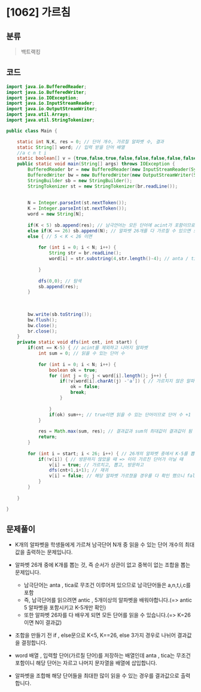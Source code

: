 # [1062] 가르침

## 분류
> 백트랙킹

## 코드
```java
import java.io.BufferedReader;
import java.io.BufferedWriter;
import java.io.IOException;
import java.io.InputStreamReader;
import java.io.OutputStreamWriter;
import java.util.Arrays;
import java.util.StringTokenizer;

public class Main {

	static int N,K, res = 0; // 단어 개수, 가르칠 알파벳 수, 결과
	static String[] word; // 입력 받을 단어 배열
	//a c n t i
	static boolean[] v = {true,false,true,false,false,false,false,false,true,false,false,false,false,true,false,false,false,false,false,true,false,false,false,false,false,false}; // 방문체크배열 , acint은 무조건 포함이므로 true
	public static void main(String[] args) throws IOException {
		BufferedReader br = new BufferedReader(new InputStreamReader(System.in));
		BufferedWriter bw = new BufferedWriter(new OutputStreamWriter(System.out));
		StringBuilder sb = new StringBuilder();
		StringTokenizer st = new StringTokenizer(br.readLine());
		
		
		N = Integer.parseInt(st.nextToken());
		K = Integer.parseInt(st.nextToken());
		word = new String[N];
		
		if(K < 5) sb.append(res); // 남극언어는 모든 단어에 acint가 포함이므로 5글자 이상을 가르쳐야지만 단어를 읽을 수 있으므로 k가 5미만이면 0을 출력
		else if(K == 26) sb.append(N); // 알파벳 26개를 다 가르칠 수 있으면 모든 단어를 읽을 수 있으니 N
		else { // 5 < K < 26 이면
			
			for (int i = 0; i < N; i++) {
				String str = br.readLine();
				word[i] = str.substring(4,str.length()-4); // anta / tica는 모든 단어에 포함이므로 사이에 있는 단어만 확인 하기위해 잘라서 배열에 넣는다
				
			}
			
			dfs(0,0); // 탐색
			sb.append(res);
		}
			
		
		
		bw.write(sb.toString());
		bw.flush();
		bw.close();
		br.close();
	}
	private static void dfs(int cnt, int start) {
		if(cnt == K-5) { // acint를 제외하고 나머지 알파벳
			int sum = 0; // 읽을 수 있는 단어 수
			
			for (int i = 0; i < N; i++) {
				boolean ok = true;
				for (int j = 0; j < word[i].length(); j++) {
					if(!v[word[i].charAt(j) -'a']) { // 가르치지 않은 알파벳이 있는 경우 해당 단어를 읽을 수 없으므로
						ok = false;
						break;
					}
					
				}
				if(ok) sum++; // true이면 읽을 수 있는 단어이므로 단어 수 +1
			}
			
			res = Math.max(sum, res); // 결과값과 sum의 최대값이 결과값이 됨
			return;
		}
		
		for (int i = start; i < 26; i++) { // 26개의 알파벳 중에서 K-5를 뽑아야 하므로 반복문 start부터 시작해서 재귀를 탈때마다 cnt,i +1씩해줌
			if(!v[i]) { // 방문하지 않았을 때 => 이미 가르친 단어가 아닐 때
				v[i] = true; // 가르치고, 뽑고, 방문하고
				dfs(cnt+1,i+1); // 재귀
				v[i] = false; // 해당 알파벳 가르쳤을 경우를 다 확인 했으니 false로 변경
			}
		}
		
	}

}

```

## 문제풀이

- K개의 알파벳을 학생들에게 가르쳐 남극단어 N개 중 읽을 수 있는 단어 개수의 최대값을 출력하는 문제입니다.
- 알파벳 26개 중에 K개를 뽑는 것, 즉 순서가 상관이 없고 중복이 없는 조합을 뽑는 문제입니다.
  - 남극단어는 anta , tica로 무조건 이루어져 있으므로 남극단어들은 a,n,t,i,c를 포함
  - 즉, 남극단어를 읽으려면 antic , 5개이상의 알파벳을 배워야합니다.(=> antic 5 알파벳을 포함시키고 K-5개만 확인)
  - 또한 알파벳 26자를 다 배우게 되면 모든 단어를 읽을 수 있습니다.(=> K=26이면 N이 결과값)

- 조합을 만들기 전 if , else문으로 K<5, K==26, else 3가지 경우로 나뉘어 결과값을 결정합니다.
- word 배열 , 입력할 단어(가르칠 단어)를 저장하는 배열인데 anta , tica는 무조건 포함이니 해당 단어는 자르고 나머지 문자열을 배열에 삽입합니다.
- 알파벳을 조합해 해당 단어들을 최대한 많이 읽을 수 있는 경우를 결과값으로 출력합니다.